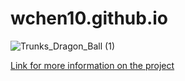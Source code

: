 # wchen10.github.io


![Trunks_Dragon_Ball (1)](https://github.com/wchen10/wchen10.github.io/assets/133428171/7774626f-aff7-4237-be57-4d19e8e3a4e2)

[Link for more information on the project](https://wchen10.github.io/cit281-p1/)
